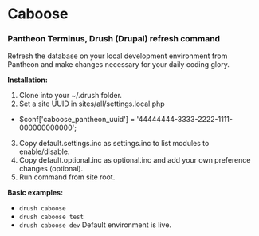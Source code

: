 # Caboose
### Pantheon Terminus, Drush (Drupal) refresh command

Refresh the database on your local development environment from Pantheon and make changes necessary for your daily coding glory.

__Installation:__
 1. Clone into your ~/.drush folder.
 2. Set a site UUID in sites/all/settings.local.php
  * $conf['caboose_pantheon_uuid'] = '44444444-3333-2222-1111-000000000000';
 3. Copy default.settings.inc as settings.inc to list modules to enable/disable.
 4. Copy default.optional.inc as optional.inc and add your own preference changes (optional).
 5. Run command from site root.

__Basic examples:__
 * ```drush caboose```
 * ```drush caboose test```
 * ```drush caboose dev```
Default environment is live.
